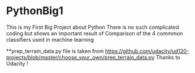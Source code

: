 # PythonBig1

This is my First Big Project about Python
There is no such complicated coding but shows an important result of Comparison of the 4 commmon classifiers used in machine learning

**prep_terrain_data.py file is taken from https://github.com/udacity/ud120-projects/blob/master/choose_your_own/prep_terrain_data.py
Thanks to Udacity !
